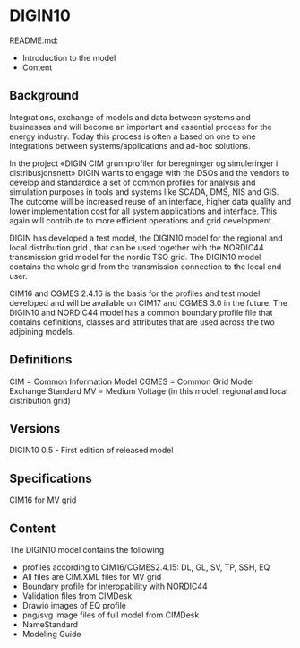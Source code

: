 # DIGIN10

README.md:
- Introduction to the model
- Content

## Background

Integrations, exchange of models and data between systems and businesses and will become an important and essential process for the energy industry. Today this process is often a based on one to one integrations between systems/applications and ad-hoc solutions. 

In the project «DIGIN CIM grunnprofiler for beregninger og simuleringer i distribusjonsnett» DIGIN wants to engage with the DSOs and the vendors to develop and standardice a set of common profiles for analysis and simulation purposes in tools and systems like SCADA, DMS, NIS and GIS. The outcome will be increased reuse of an interface, higher data quality and lower implementation cost for all system applications and interface. This again will contribute to more efficient operations and grid development. 

DIGIN has developed a test model, the DIGIN10 model for the regional and local distribution grid , that can be used together with the NORDIC44 transmission grid model for the nordic TSO grid. The DIGIN10 model contains the whole grid from the transmission connection to the local end user. 

CIM16 and CGMES 2.4.16 is the basis for the profiles and test model developed and will be available on CIM17 and CGMES 3.0 in the future. The DIGIN10 and NORDIC44 model has a common boundary profile file that contains definitions, classes and attributes that are used across the two adjoining models. 

## Definitions 
CIM = Common Information Model
CGMES = Common Grid Model Exchange Standard
MV = Medium Voltage (in this model: regional and local distribution grid)


## Versions
DIGIN10 0.5 - First edition of released model

## Specifications
CIM16 for MV grid

## Content
The DIGIN10 model contains the following
- profiles according to CIM16/CGMES2.4.15: DL, GL, SV, TP, SSH, EQ
- All files are CIM.XML files for MV grid
- Boundary profile for interopability with NORDIC44 
- Validation files from CIMDesk
- Drawio images of EQ profile
- png/svg image files of full model from CIMDesk
- NameStandard
- Modeling Guide
